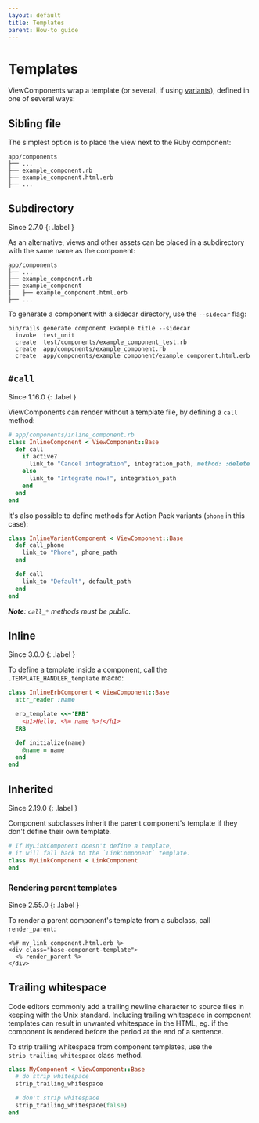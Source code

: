 ```yaml
---
layout: default
title: Templates
parent: How-to guide
---
```


# Templates

ViewComponents wrap a template (or several, if using [variants](https://guides.rubyonrails.org/layouts_and_rendering.html#the-variants-option)), defined in one of several ways:

## Sibling file

The simplest option is to place the view next to the Ruby component:

```console
app/components
├── ...
├── example_component.rb
├── example_component.html.erb
├── ...
```

## Subdirectory

Since 2.7.0
{: .label }

As an alternative, views and other assets can be placed in a subdirectory with the same name as the component:

```console
app/components
├── ...
├── example_component.rb
├── example_component
|   ├── example_component.html.erb
├── ...
```

To generate a component with a sidecar directory, use the `--sidecar` flag:

```console
bin/rails generate component Example title --sidecar
  invoke  test_unit
  create  test/components/example_component_test.rb
  create  app/components/example_component.rb
  create  app/components/example_component/example_component.html.erb
```

## `#call`

Since 1.16.0
{: .label }

ViewComponents can render without a template file, by defining a `call` method:

```ruby
# app/components/inline_component.rb
class InlineComponent < ViewComponent::Base
  def call
    if active?
      link_to "Cancel integration", integration_path, method: :delete
    else
      link_to "Integrate now!", integration_path
    end
  end
end
```

It's also possible to define methods for Action Pack variants (`phone` in this case):

```ruby
class InlineVariantComponent < ViewComponent::Base
  def call_phone
    link_to "Phone", phone_path
  end

  def call
    link_to "Default", default_path
  end
end
```

_**Note**: `call_*` methods must be public._

## Inline

Since 3.0.0
{: .label }

To define a template inside a component, call the `.TEMPLATE_HANDLER_template` macro:

```ruby
class InlineErbComponent < ViewComponent::Base
  attr_reader :name

  erb_template <<~'ERB'
    <h1>Hello, <%= name %>!</h1>
  ERB

  def initialize(name)
    @name = name
  end
end
```

## Inherited

Since 2.19.0
{: .label }

Component subclasses inherit the parent component's template if they don't define their own template.

```ruby
# If MyLinkComponent doesn't define a template,
# it will fall back to the `LinkComponent` template.
class MyLinkComponent < LinkComponent
end
```

### Rendering parent templates

Since 2.55.0
{: .label }

To render a parent component's template from a subclass, call `render_parent`:

```erb
<%# my_link_component.html.erb %>
<div class="base-component-template">
  <% render_parent %>
</div>
```

## Trailing whitespace

Code editors commonly add a trailing newline character to source files in keeping with the Unix standard. Including trailing whitespace in component templates can result in unwanted whitespace in the HTML, eg. if the component is rendered before the period at the end of a sentence.

To strip trailing whitespace from component templates, use the `strip_trailing_whitespace` class method.

```ruby
class MyComponent < ViewComponent::Base
  # do strip whitespace
  strip_trailing_whitespace

  # don't strip whitespace
  strip_trailing_whitespace(false)
end
```
